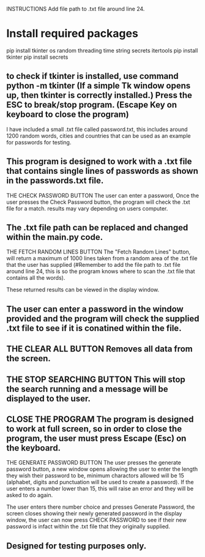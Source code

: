 INSTRUCTIONS
Add file path to .txt file around line 24.
# Install required packages
pip install tkinter os random threading time string secrets itertools
pip install tkinter
pip install secrets

to check if tkinter is installed, use command python -m tkinter (If a simple Tk window opens up, then tkinter is correctly installed.)
Press the ESC to break/stop program. (Escape Key on keyboard to close the program)
------------------------------------------------------------------------------------
I have included a small .txt file called password.txt, this includes around 1200 random words, cities and countries that can be used as an example for passwords for testing.

This program is designed to work with a .txt file that contains single lines of passwords as shown in the passwords.txt file.
------------------------------------------------------------------------------------
THE CHECK PASSWORD BUTTON
The user can enter a password, Once the user presses the Check Password button, the program will check the .txt file for a match. results may vary depending on users computer.

The .txt file path can be replaced and changed within the main.py code. 
-------------------------------------------------------------------------------------
THE FETCH RANDOM LINES BUTTON
The "Fetch Random Lines" button, will return a maximum of 1000 lines taken from a random area of the .txt file that the user has supplied (#Remember to add the file path to .txt file around line 24, this is so the program knows where to scan the .txt file that contains all the words).

These returned results can be viewed in the display window.

The user can enter a password in the window provided and the program will check the supplied .txt file to see if it is conatined within the file.
--------------------------------------------------------------------------------------
THE CLEAR ALL BUTTON
Removes all data from the screen.
--------------------------------------------------------------------------------------
THE STOP SEARCHING BUTTON
This will stop the search running and a message will be displayed to the user.
--------------------------------------------------------------------------------------
CLOSE THE PROGRAM
The program is designed to work at full screen, so in order to close the program, the user must press Escape (Esc) on the keyboard.
--------------------------------------------------------------------------------------
THE GENERATE PASSWORD BUTTON
The user presses the generate password button, a new window opens allowing the user to enter the length they wish their password to be, minimum charactors allowed will be 15 (alphabet, digits and punctuation will be used to create a password). If the user enters a number lower than 15, this will raise an error and they will be asked to do again.

The user enters there number choice and presses Generate Password, the screen closes showing their newly generated password in the display window, the user can now press CHECK PASSWORD to see if their new password is infact within the .txt file that they originally supplied.

Designed for testing purposes only.
-----------------------------------------------------------------------------------------
